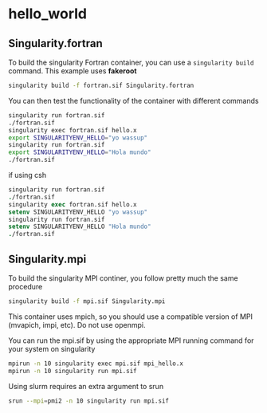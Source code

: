 # hello_world

## Singularity.fortran
To build the singularity Fortran container, you can use a `singularity build` command. This example uses **fakeroot** 
```sh
singularity build -f fortran.sif Singularity.fortran
```
You can then test the functionality of the container with different commands
```sh
singularity run fortran.sif
./fortran.sif
singularity exec fortran.sif hello.x
export SINGULARITYENV_HELLO="yo wassup"
singularity run fortran.sif
export SINGULARITYENV_HELLO="Hola mundo"
./fortran.sif
```
if using csh
```csh
singularity run fortran.sif
./fortran.sif
singularity exec fortran.sif hello.x
setenv SINGULARITYENV_HELLO "yo wassup"
singularity run fortran.sif
setenv SINGULARITYENV_HELLO "Hola mundo"
./fortran.sif
```

## Singularity.mpi
To build the singularity MPI continer, you follow pretty much the same procedure
```sh
singularity build -f mpi.sif Singularity.mpi
```
This container uses mpich, so you should use a compatible version of MPI (mvapich, impi, etc).
Do not use openmpi.

You can run the mpi.sif by using the appropriate MPI running command for your system on singularity
```sh
mpirun -n 10 singularity exec mpi.sif mpi_hello.x
mpirun -n 10 singularity run mpi.sif
```
Using slurm requires an extra argument to srun 
```sh
srun --mpi=pmi2 -n 10 singularity run mpi.sif
```
